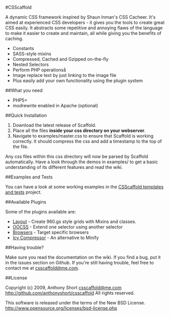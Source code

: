 #CSScaffold

A dynamic CSS framework inspired by Shaun Inman's CSS Cacheer. It's aimed at experienced CSS developers - it gives you the tools to create great CSS easily. It abstracts some repetitive and annoying flaws of the language to make it easier to create and maintain, all while giving you the benefits of caching.

- Constants
- SASS-style mixins
- Compressed, Cached and Gzipped on-the-fly
- Nested Selectors
- Perform PHP operationså
- Image replace text by just linking to the image file
- Plus easily add your own functionality using the plugin system

##What you need

- PHP5+
- modrewrite enabled in Apache (optional)

##Quick Installation

1. Download the latest release of Scaffold. 
2. Place all the files **inside your css directory on your webserver**. 
3. Navigate to examples/master.css to ensure that Scaffold is working correctly. It should compress the css and add a timestamp to the top of the file. 

Any css files within this css directory will now be parsed by Scaffold automatically. Have a look through the demos in examples/ to get a basic understanding of its different features and read the wiki.

##Examples and Tests

You can have a look at some working examples in the [CSScaffold templates and tests](http://github.com/anthonyshort/csscaffold-templates/tree/master) project.

##Available Plugins

Some of the plugins available are:

- [Layout](http://github.com/anthonyshort/Layout/tree/master) - Create 960.gs style grids with Mixins and classes.
- [OOCSS](http://github.com/anthonyshort/Extends/tree/master) - Extend one selector using another selector
- [Browsers](http://github.com/anthonyshort/Browsers/tree/master) - Target specific browsers
- [Icy Compressor](http://github.com/anthonyshort/Icy/tree/master) -  An alternative to Minify

##Having trouble?

Make sure you read the documentation on the wiki. If you find a bug, put it in the issues section on Github. If you're still having trouble, feel free to contact me at csscaffold@me.com. 

##License

Copyright (c) 2009, Anthony Short <csscaffold@me.com>
http://github.com/anthonyshort/csscaffold
All rights reserved.

This software is released under the terms of the New BSD License.
http://www.opensource.org/licenses/bsd-license.php